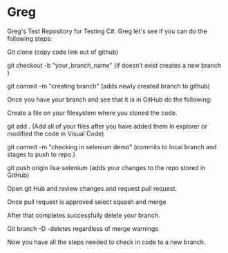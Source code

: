 # Greg
Greg's Test Repository for Testing C#.  Greg let's see if you can do the following steps:

Git clone (copy code link out of github)

git checkout -b "your_branch_name" (if doesn’t exist creates a new branch )

git commit -m "creating branch" (adds newly created branch to github)

Once you have your branch and see that it is in GitHub do the following:

Create a file on your filesystem where you cloned the code.

git add .   (Add all of your files after you have added them in explorer or modified the code in Visual Code)

git commit -m "checking in selenium demo" (commits to local branch and stages to push to repo.)

git push origin lisa-selenium (adds your changes to the repo stored in GitHub)

Open git Hub and review changes and request pull request.

Once pull request is approved select squash and merge

After that completes successfully delete your branch.

Git branch -D <branch> -deletes regardless of merge warnings
  
Now you have all the steps needed to check in code to a new branch.
